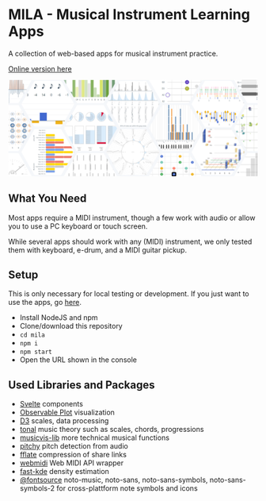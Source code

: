 # MILA - Musical Instrument Learning Apps

A collection of web-based apps for musical instrument practice.

[Online version here](https://visvar.github.io/mila/)

![](./doc/teaser_hex.png)

## What You Need

Most apps require a MIDI instrument, though a few work with audio or allow you to use a PC keyboard or touch screen.

While several apps should work with any (MIDI) instrument, we only tested them with keyboard, e-drum, and a MIDI guitar pickup.

## Setup

This is only necessary for local testing or development.
If you just want to use the apps, go [here](https://visvar.github.io/mila/).

- Install NodeJS and npm
- Clone/download this repository
- `cd mila`
- `npm i`
- `npm start`
- Open the URL shown in the console

## Used Libraries and Packages

- [Svelte](https://svelte.dev/) components
- [Observable Plot](https://observablehq.com/plot/) visualization
- [D3](https://d3js.org/) scales, data processing
- [tonal](https://github.com/tonaljs/tonal) music theory such as scales, chords, progressions
- [musicvis-lib](https://github.com/fheyen/musicvis-lib) more technical musical functions
- [pitchy](https://github.com/ianprime0509/pitchy) pitch detection from audio
- [fflate]([fflate](https://www.npmjs.com/package/fflate)) compression of share links
- [webmidi](https://github.com/djipco/webmidi) Web MIDI API wrapper
- [fast-kde](https://github.com/uwdata/fast-kde) density estimation
- [@fontsource](https://github.com/fontsource/fontsource) noto-music, noto-sans, noto-sans-symbols, noto-sans-symbols-2 for cross-plattform note symbols and icons
